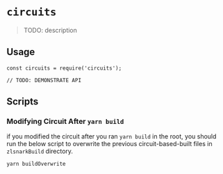 # `circuits`

> TODO: description

## Usage

```
const circuits = require('circuits');

// TODO: DEMONSTRATE API
```

## Scripts

### Modifying Circuit After `yarn build`

if you modified the circuit after you ran `yarn build` in the root, you should run the below script to overwrite the previous circuit-based-built files in `zlsnarkBuild` directory.

```bash
yarn buildOverwrite
```
